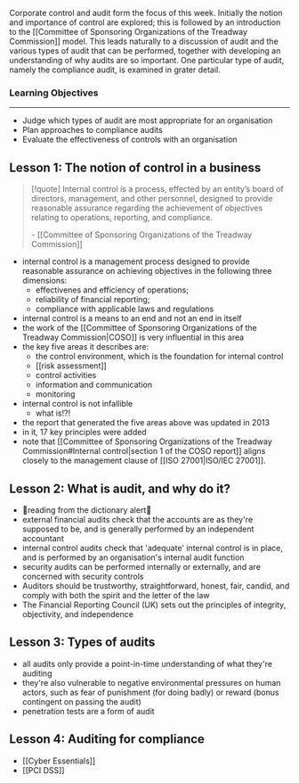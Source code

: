 Corporate control and audit form the focus of this week. Initially the notion and importance of control are explored; this is followed by an introduction to the [[Committee of Sponsoring Organizations of the Treadway Commission]] model. This leads naturally to a discussion of audit and the various types of audit that can be performed, together with developing an understanding of why audits are so important. One particular type of audit, namely the compliance audit, is examined in grater detail.

### Learning Objectives

---

- Judge which types of audit are most appropriate for an organisation
- Plan approaches to compliance audits
- Evaluate the effectiveness of controls with an organisation
## Lesson 1: The notion of control in a business

>[!quote] Internal control is a process, effected by an entity’s board of directors, management, and other personnel, designed to provide reasonable assurance regarding the achievement of objectives relating to operations, reporting, and compliance.
>
>\- [[Committee of Sponsoring Organizations of the Treadway Commission]]

- internal control is a management process designed to provide reasonable assurance on achieving objectives in the following three dimensions:
	- effectivenes and efficiency of operations;
	- reliability of financial reporting;
	- compliance with applicable laws and regulations
- internal control is a means to an end and not an end in itself
- the work of the [[Committee of Sponsoring Organizations of the Treadway Commission|COSO]] is very influential in this area
- the key five areas it describes are:
	- the control environment, which is the foundation for internal control
	- [[risk assessment]]
	- control activities
	- information and communication
	- monitoring
- internal control is not infallible
	- what is!?!
- the report that generated the five areas above was updated in 2013
- in it, 17 key principles were added
- note that [[Committee of Sponsoring Organizations of the Treadway Commission#Internal control|section 1 of the COSO report]] aligns closely to the management clause of [[ISO 27001|ISO/IEC 27001]].

## Lesson 2: What is audit, and why do it?
- 🚨reading from the dictionary alert🚨
- external financial audits check that the accounts are as they're supposed to be, and is generally performed by an independent accountant
- internal control audits check that 'adequate' internal control is in place, and is performed by an organisation's internal audit function
- security audits can be performed internally or externally, and are concerned with security controls
- Auditors should be trustworthy, straightforward, honest, fair, candid, and comply with both the spirit and the letter of the law
- The Financial Reporting Council (UK) sets out the principles of integrity, objectivity, and independence

## Lesson 3: Types of audits
- all audits only provide a point-in-time understanding of what they're auditing
- they're also vulnerable to negative environmental pressures on human actors, such as fear of punishment (for doing badly) or reward (bonus contingent on passing the audit)
- penetration tests are a form of audit

## Lesson 4: Auditing for compliance
- [[Cyber Essentials]]
- [[PCI DSS]]

 